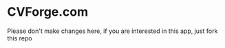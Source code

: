 # CVForge.com

Please don't make changes here, if you are interested in this app, just fork this repo
